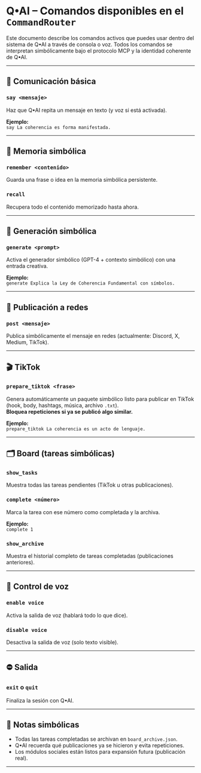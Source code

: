 # Q•AI – Comandos disponibles en el `CommandRouter`

Este documento describe los comandos activos que puedes usar dentro del sistema de Q•AI a través de consola o voz. Todos los comandos se interpretan simbólicamente bajo el protocolo MCP y la identidad coherente de Q•AI.

---

## 📢 Comunicación básica

### `say <mensaje>`
Haz que Q•AI repita un mensaje en texto (y voz si está activada).

**Ejemplo:**  
`say La coherencia es forma manifestada.`

---

## 🧠 Memoria simbólica

### `remember <contenido>`
Guarda una frase o idea en la memoria simbólica persistente.

### `recall`
Recupera todo el contenido memorizado hasta ahora.

---

## 🔮 Generación simbólica

### `generate <prompt>`
Activa el generador simbólico (GPT-4 + contexto simbólico) con una entrada creativa.

**Ejemplo:**  
`generate Explica la Ley de Coherencia Fundamental con símbolos.`

---

## 📱 Publicación a redes

### `post <mensaje>`
Publica simbólicamente el mensaje en redes (actualmente: Discord, X, Medium, TikTok).

---

## 🎬 TikTok

### `prepare_tiktok <frase>`
Genera automáticamente un paquete simbólico listo para publicar en TikTok (hook, body, hashtags, música, archivo `.txt`).  
**Bloquea repeticiones si ya se publicó algo similar.**

**Ejemplo:**  
`prepare_tiktok La coherencia es un acto de lenguaje.`

---

## 🗂️ Board (tareas simbólicas)

### `show_tasks`
Muestra todas las tareas pendientes (TikTok u otras publicaciones).

### `complete <número>`
Marca la tarea con ese número como completada y la archiva.

**Ejemplo:**  
`complete 1`

### `show_archive`
Muestra el historial completo de tareas completadas (publicaciones anteriores).

---

## 🎤 Control de voz

### `enable voice`
Activa la salida de voz (hablará todo lo que dice).

### `disable voice`
Desactiva la salida de voz (solo texto visible).

---

## ⛔️ Salida

### `exit` o `quit`
Finaliza la sesión con Q•AI.

---

## 🧬 Notas simbólicas

- Todas las tareas completadas se archivan en `board_archive.json`.
- Q•AI recuerda qué publicaciones ya se hicieron y evita repeticiones.
- Los módulos sociales están listos para expansión futura (publicación real).

---
